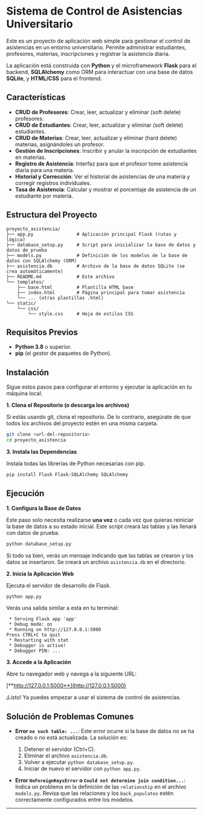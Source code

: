 # Sistema de Control de Asistencias Universitario

Este es un proyecto de aplicación web simple para gestionar el control de asistencias en un entorno universitario. Permite administrar estudiantes, profesores, materias, inscripciones y registrar la asistencia diaria.

La aplicación está construida con **Python** y el microframework **Flask** para el backend, **SQLAlchemy** como ORM para interactuar con una base de datos **SQLite**, y **HTML/CSS** para el frontend.

## Características

-   **CRUD de Profesores**: Crear, leer, actualizar y eliminar (soft delete) profesores.
-   **CRUD de Estudiantes**: Crear, leer, actualizar y eliminar (soft delete) estudiantes.
-   **CRUD de Materias**: Crear, leer, actualizar y eliminar (hard delete) materias, asignándoles un profesor.
-   **Gestión de Inscripciones**: Inscribir y anular la inscripción de estudiantes en materias.
-   **Registro de Asistencia**: Interfaz para que el profesor tome asistencia diaria para una materia.
-   **Historial y Corrección**: Ver el historial de asistencias de una materia y corregir registros individuales.
-   **Tasa de Asistencia**: Calcular y mostrar el porcentaje de asistencia de un estudiante por materia.

## Estructura del Proyecto

```
proyecto_asistencia/
├── app.py                # Aplicación principal Flask (rutas y lógica)
├── database_setup.py     # Script para inicializar la base de datos y datos de prueba
├── models.py             # Definición de los modelos de la base de datos con SQLAlchemy (ORM)
├── asistencia.db         # Archivo de la base de datos SQLite (se crea automáticamente)
├── README.md             # Este archivo
└── templates/
    ├── base.html         # Plantilla HTML base
    ├── index.html        # Página principal para tomar asistencia
    └── ... (otras plantillas .html)
└── static/
    └── css/
        └── style.css     # Hoja de estilos CSS
```

## Requisitos Previos

-   **Python 3.8** o superior.
-   **pip** (el gestor de paquetes de Python).

## Instalación

Sigue estos pasos para configurar el entorno y ejecutar la aplicación en tu máquina local.

**1. Clona el Repositorio (o descarga los archivos)**

Si estás usando git, clona el repositorio. De lo contrario, asegúrate de que todos los archivos del proyecto estén en una misma carpeta.

```bash
git clone <url-del-repositorio>
cd proyecto_asistencia
```

**3. Instala las Dependencias**

Instala todas las librerías de Python necesarias con pip.

```bash
pip install Flask Flask-SQLAlchemy SQLAlchemy
```

## Ejecución

**1. Configura la Base de Datos**

Este paso solo necesita realizarse **una vez** o cada vez que quieras reiniciar la base de datos a su estado inicial. Este script creará las tablas y las llenará con datos de prueba.

```bash
python database_setup.py
```
Si todo va bien, verás un mensaje indicando que las tablas se crearon y los datos se insertaron. Se creará un archivo `asistencia.db` en el directorio.

**2. Inicia la Aplicación Web**

Ejecuta el servidor de desarrollo de Flask.

```bash
python app.py
```
Verás una salida similar a esta en tu terminal:
```
 * Serving Flask app 'app'
 * Debug mode: on
 * Running on http://127.0.0.1:5000
Press CTRL+C to quit
 * Restarting with stat
 * Debugger is active!
 * Debugger PIN: ...
```

**3. Accede a la Aplicación**

Abre tu navegador web y navega a la siguiente URL:

[**http://127.0.0.1:5000**](http://127.0.0.1:5000)

¡Listo! Ya puedes empezar a usar el sistema de control de asistencias.

## Solución de Problemas Comunes

-   **Error `no such table: ...`**: Este error ocurre si la base de datos no se ha creado o no está actualizada. La solución es:
    1.  Detener el servidor (Ctrl+C).
    2.  Eliminar el archivo `asistencia.db`.
    3.  Volver a ejecutar `python database_setup.py`.
    4.  Iniciar de nuevo el servidor con `python app.py`.

-   **Error `NoForeignKeysError` o `Could not determine join condition...`**: Indica un problema en la definición de las `relationship` en el archivo `models.py`. Revisa que las relaciones y los `back_populates` estén correctamente configurados entre los modelos.

---